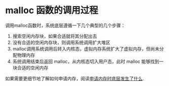 # malloc 函数的调用过程

调用malloc函数时，系统底层遵循一下几个典型的几个步骤：

1. 搜索空闲内存块，如果合适就将其分配出去
2. 没有合适的空闲内存块，则调用系统调用扩大堆区
3. malloc调用系统调用后转入内核态，虚拟内存系统扩大了虚拟内存，但尚未分配物理内存
4. 系统调用结束后返回 malloc，从内核态切入用户态，此时 malloc 能够找到一块合适的空闲内存

如果需要更细节地了解如何申请内存，阅读[申请内存时底层发生了什么](https://mp.weixin.qq.com/s?__biz=Mzg4OTYzODM4Mw==&mid=2247485719&idx=1&sn=29d47752010326eb02edf6dadd505d4c&source=41#wechat_redirect).